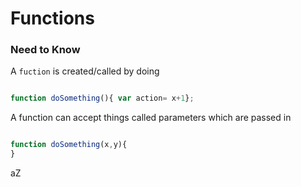 # Functions

### Need to Know


A `fuction` is created/called by doing 
```javascript

function doSomething(){ var action= x+1};

```

A function can accept things called parameters which are passed in

```javascript

function doSomething(x,y){
}

```

aZ

